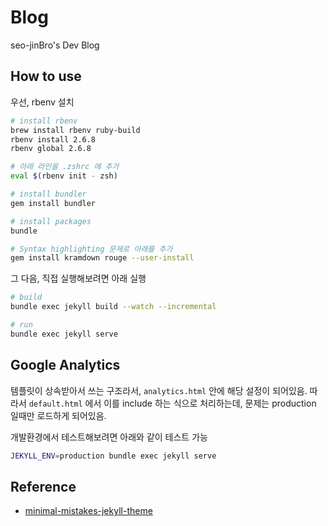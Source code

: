 # Blog

seo-jinBro's Dev Blog

## How to use

우선, rbenv 설치

```bash
# install rbenv
brew install rbenv ruby-build
rbenv install 2.6.8
rbenv global 2.6.8

# 아래 라인을 .zshrc 에 추가
eval $(rbenv init - zsh)

# install bundler
gem install bundler

# install packages
bundle

# Syntax highlighting 문제로 아래를 추가
gem install kramdown rouge --user-install
```

그 다음, 직접 실행해보려면 아래 실행

```bash
# build
bundle exec jekyll build --watch --incremental

# run
bundle exec jekyll serve
```

## Google Analytics

템플릿이 상속받아서 쓰는 구조라서, `analytics.html` 안에 해당 설정이 되어있음.
따라서 `default.html` 에서 이를 include 하는 식으로 처리하는데, 문제는 production 일때만 로드하게 되어있음.

개발환경에서 테스트해보려면 아래와 같이 테스트 가능

```bash
JEKYLL_ENV=production bundle exec jekyll serve
```

## Reference

- [minimal-mistakes-jekyll-theme](https://mademistakes.com/work/minimal-mistakes-jekyll-theme/)
